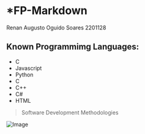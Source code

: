# *FP-Markdown
Renan Augusto Oguido Soares
 2201128

## Known Programmimg Languages:
* C
* Javascript
* Python
* C 
* C++
* C#
* HTML
> Software Development Methodologies

![Image](https://www.ipleiria.pt/wp-content/themes/ipleiria/img/logo_ipl_header.png)


